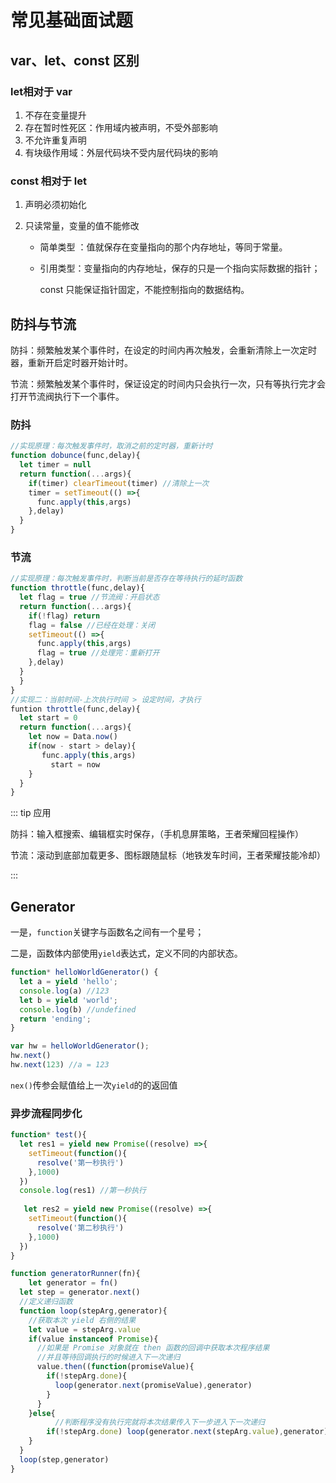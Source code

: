 # 常见基础面试题
## var、let、const 区别

### let相对于 var

1. 不存在变量提升
2. 存在暂时性死区：作用域内被声明，不受外部影响
3. 不允许重复声明
4. 有块级作用域：外层代码块不受内层代码块的影响

### const 相对于 let

1. 声明必须初始化

2. 只读常量，变量的值不能修改

   - 简单类型 ：值就保存在变量指向的那个内存地址，等同于常量。

   - 引用类型：变量指向的内存地址，保存的只是一个指向实际数据的指针；

      const 只能保证指针固定，不能控制指向的数据结构。


## 防抖与节流

防抖：频繁触发某个事件时，在设定的时间内再次触发，会重新清除上一次定时器，重新开启定时器开始计时。

节流：频繁触发某个事件时，保证设定的时间内只会执行一次，只有等执行完才会打开节流阀执行下一个事件。

### 防抖

```js
//实现原理：每次触发事件时，取消之前的定时器，重新计时
function dobunce(func,delay){
  let timer = null
  return function(...args){
    if(timer) clearTimeout(timer) //清除上一次
    timer = setTimeout(() =>{
      func.apply(this,args)
    },delay)
  }
}
```



### 节流

```js
//实现原理：每次触发事件时，判断当前是否存在等待执行的延时函数
function throttle(func,delay){
  let flag = true //节流阀：开启状态
  return function(...args){
    if(!flag) return 
    flag = false //已经在处理：关闭
    setTimeout(() =>{
      func.apply(this,args)
      flag = true //处理完：重新打开
    },delay)
  }
  }
}
//实现二：当前时间-上次执行时间 > 设定时间，才执行
funtion throttle(func,delay){
  let start = 0
  return function(...args){
    let now = Data.now()
    if(now - start > delay){
       func.apply(this,args)
   		 start = now
    }
  }
}
```



::: tip 应用

​	防抖：输入框搜索、编辑框实时保存，（手机息屏策略，王者荣耀回程操作）

​	节流：滚动到底部加载更多、图标跟随鼠标（地铁发车时间，王者荣耀技能冷却）

:::



## Generator

一是，`function`关键字与函数名之间有一个星号；

二是，函数体内部使用`yield`表达式，定义不同的内部状态。

```js
function* helloWorldGenerator() {
  let a = yield 'hello';
  console.log(a) //123
  let b = yield 'world';
  console.log(b) //undefined
  return 'ending';
}

var hw = helloWorldGenerator();
hw.next()
hw.next(123) //a = 123
```

`nex()`传参会赋值给上一次`yield`的的返回值

### 异步流程同步化

```js
function* test(){
  let res1 = yield new Promise((resolve) =>{
    setTimeout(function(){
      resolve('第一秒执行')
    },1000)
  })
  console.log(res1) //第一秒执行
  
   let res2 = yield new Promise((resolve) =>{
    setTimeout(function(){
      resolve('第二秒执行')
    },1000)
  })
}

function generatorRunner(fn){
	let generator = fn()
  let step = generator.next()
  //定义递归函数
  function loop(stepArg,generator){
    //获取本次 yield 右侧的结果
    let value = stepArg.value
    if(value instanceof Promise){
      //如果是 Promise 对象就在 then 函数的回调中获取本次程序结果
      //并且等待回调执行的时候进入下一次递归
      value.then((function(promiseValue){
        if(!stepArg.done){
          loop(generator.next(promiseValue),generator)
        }
      }
    }else{
          //判断程序没有执行完就将本次结果传入下一步进入下一次递归
  		if(!stepArg.done) loop(generator.next(stepArg.value),generator)
 	}
  }
  loop(step,generator)
}
```





















